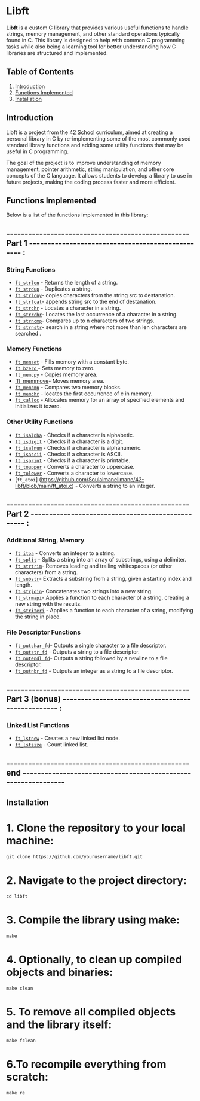 # Libft

**Libft** is a  custom C library that provides various useful functions to handle strings, memory management, and other standard operations typically found in C. This library is designed to help with common C programming tasks while also being a learning tool for better understanding how C libraries are structured and implemented.

## Table of Contents
1. [Introduction](#introduction)
2. [Functions Implemented](#functions-implemented)
3. [Installation](#installation)

## Introduction

Libft is a project from the [42 School](https://www.42.fr/) curriculum, aimed at creating a personal library in C by re-implementing some of the most commonly used standard library functions and adding some utility functions that may be useful in C programming.

The goal of the project is to improve understanding of memory management, pointer arithmetic, string manipulation, and other core concepts of the C language. It allows students to develop a library to use in future projects, making the coding process faster and more efficient.

## Functions Implemented

Below is a list of the functions implemented in this library:

## -------------------------------------------------- Part 1 ------------------------------------------------- :

### String Functions
- [`ft_strlen`](https://github.com/Soulaimanelimane/42-libft/blob/main/ft_strlen.c)  - Returns the length of a string.
- [`ft_strdup`](https://github.com/Soulaimanelimane/42-libft/blob/main/ft_strdup.c)  - Duplicates a string.
- [`ft_strlcpy`](https://github.com/Soulaimanelimane/42-libft/blob/main/ft_strlcpy.c)- copies  characters from the string src to destanation.
- [`ft_strlcat`](https://github.com/Soulaimanelimane/42-libft/blob/main/ft_strlcat.c)- appends string src to the end of destanation.
- [`ft_strchr`](https://github.com/Soulaimanelimane/42-libft/blob/main/ft_strchr.c)  - Locates a character in a string.
- [`ft_strrchr`](https://github.com/Soulaimanelimane/42-libft/blob/main/ft_strrchr.c)- Locates the last occurrence of a character in a string.
- [`ft_strncmp`](https://github.com/Soulaimanelimane/42-libft/blob/main/ft_strncmp.c)- Compares up to n characters of two strings.
- [`ft_strnstr`](https://github.com/Soulaimanelimane/42-libft/blob/main/ft_strnstr.c)- search in a string where not more than len characters are searched .

### Memory Functions
- [`ft_memset`](https://github.com/Soulaimanelimane/42-libft/blob/main/ft_memset.c) - Fills memory with a constant byte.
- [`ft_bzero` ](https://github.com/Soulaimanelimane/42-libft/blob/main/ft_bzero.c)  - Sets memory to zero.
- [`ft_memcpy`](https://github.com/Soulaimanelimane/42-libft/blob/main/ft_memcpy.c) - Copies memory area.
- [`ft_memmove](https://github.com/Soulaimanelimane/42-libft/blob/main/ft_memmove.c)- Moves memory area.
- [`ft_memcmp`](https://github.com/Soulaimanelimane/42-libft/blob/main/ft_memcmp.c) - Compares two memory blocks.
- [`ft_memchr`](https://github.com/Soulaimanelimane/42-libft/blob/main/ft_memchr.c) - locates the first occurrence of c in memory.
- [`ft_calloc`](https://github.com/Soulaimanelimane/42-libft/blob/main/ft_calloc.c) - Allocates memory for an array of specified elements and initializes it tozero.

### Other Utility Functions
- [`ft_isalpha`](https://github.com/Soulaimanelimane/42-libft/blob/main/ft_isalpha.c) - Checks if a character is alphabetic.
- [`ft_isdigit`](https://github.com/Soulaimanelimane/42-libft/blob/main/ft_isdigit.c) - Checks if a character is a digit.
- [`ft_isalnum`](https://github.com/Soulaimanelimane/42-libft/blob/main/ft_isalnum.c) - Checks if a character is alphanumeric.
- [`ft_isascii`](https://github.com/Soulaimanelimane/42-libft/blob/main/ft_isascii.c) - Checks if a character is ASCII.
- [`ft_isprint`](https://github.com/Soulaimanelimane/42-libft/blob/main/ft_isprint.c) - Checks if a character is printable.
- [`ft_toupper`](https://github.com/Soulaimanelimane/42-libft/blob/main/ft_toupper.c) - Converts a character to uppercase.
- [`ft_tolower`](https://github.com/Soulaimanelimane/42-libft/blob/main/ft_tolower.c) - Converts a character to lowercase.
- [`ft_atoi`]   (https://github.com/Soulaimanelimane/42-libft/blob/main/ft_atoi.c) - Converts a string to an integer.

## -------------------------------------------------- Part 2 ------------------------------------------------- :

### Additional String, Memory
- [`ft_itoa`](https://github.com/Soulaimanelimane/42-libft/blob/main/ft_itoa.c)      - Converts an integer to a string.
- [`ft_split`](https://github.com/Soulaimanelimane/42-libft/blob/main/ft_split.c)    - Splits a string into an array of substrings, using a delimiter.
- [`ft_strtrim`](https://github.com/Soulaimanelimane/42-libft/blob/main/ft_strtrim.c)- Removes leading and trailing whitespaces (or other characters) from a string.
- [`ft_substr`](https://github.com/Soulaimanelimane/42-libft/blob/main/ft_substr.c)- Extracts a substring from a string, given a starting index and length.
- [`ft_strjoin`](https://github.com/Soulaimanelimane/42-libft/blob/main/ft_strjoin.c)- Concatenates two strings into a new string.
- [`ft_strmapi`](https://github.com/Soulaimanelimane/42-libft/blob/main/ft_strmapi.c)- Applies a function to each character of a string, creating a new string with the results.
- [`ft_striteri`](https://github.com/Soulaimanelimane/42-libft/blob/main/ft_striteri.c) - Applies a function to each character of a string, modifying the string in place.
  
### File Descriptor Functions
- [`ft_putchar_fd`](https://github.com/Soulaimanelimane/42-libft/blob/main/ft_putchar_fd.c)- Outputs a single character to a file descriptor.
- [`ft_putstr_fd`](https://github.com/Soulaimanelimane/42-libft/blob/main/ft_putstr_fd.c)  - Outputs a string to a file descriptor.
- [`ft_putendl_fd`](https://github.com/Soulaimanelimane/42-libft/blob/main/ft_putendl_fd.c)- Outputs a string followed by a newline to a file descriptor.
- [`ft_putnbr_fd`](https://github.com/Soulaimanelimane/42-libft/blob/main/ft_putnbr_fd.c)  - Outputs an integer as a string to a file descriptor.

## -------------------------------------------------- Part 3 (bonus) ------------------------------------------------- :

### Linked List Functions
- [`ft_lstnew`](https://github.com/Soulaimanelimane/42-libft/blob/main/ft_lstnew.c)  - Creates a new linked list node.
- [`ft_lstsize`](https://github.com/Soulaimanelimane/42-libft/blob/main/ft_lstsize.c)  - Count linked list.

## -------------------------------------------------- end --------------------------------------------------------------

## Installation

# 1. Clone the repository to your local machine:
	git clone https://github.com/yourusername/libft.git

# 2. Navigate to the project directory:
	cd libft

# 3. Compile the library using make:
	make

# 4. Optionally, to clean up compiled objects and binaries:
	make clean

# 5. To remove all compiled objects and the library itself:
	make fclean

# 6.To recompile everything from scratch:
	make re
